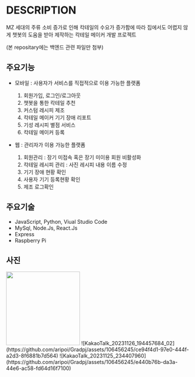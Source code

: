 # DESCRIPTION
   MZ 세대의 주류 소비 증가로 인해 칵테일의 수요가 증가함에 따라 
   집에서도 어렵지 않게 챗봇의 도움을 받아 제작하는 칵테일 메이커 개발 프로젝트

   (본 repositary에는 백엔드 관련 파일만 첨부)

## 주요기능
   - 모바일 : 사용자가 서비스를 직접적으로 이용 가능한 플랫폼
        1. 회원가입, 로그인/로그아웃
        2. 챗봇을 통한 칵테일 추천
        3. 커스텀 레시피 제조
        4. 칵테일 메이커 기기 장애 리포트
        5. 기성 레시피 별점 서비스
        6. 칵테일 메이커 등록
      
   - 웹 : 관리자가 이용 가능한 플랫폼
        1. 회원관리 : 장기 미접속 혹은 장기 미이용 회원 비활성화
        2. 칵테일 레시피 관리 : 사진 레시피 내용 이름 수정
        3. 기기 장애 현황 확인
        4. 사용자 기기 등록현황 확인
        5. 제조 로그확인

## 주요기술
   - JavaScript, Python, Viual Studio Code
   - MySql, Node.Js, React.Js
   - Express
   - Raspberry Pi

## 사진

<img width="200" src="https://github.com/aripoi/Gradpj/assets/106456245/a559d92f-8734-46e7-a327-7f233b6fc9c9">
![KakaoTalk_20231126_194457684_02](https://github.com/aripoi/Gradpj/assets/106456245/ce94f4d1-97e0-444f-a2d3-8f6881b7d564)
![KakaoTalk_20231125_234407960](https://github.com/aripoi/Gradpj/assets/106456245/e440b76b-da3a-44e6-ac58-fd64d16f7100)
